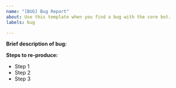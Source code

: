 ```yaml
---
name: "[BUG] Bug Report"
about: Use this template when you find a bug with the core bot.
labels: bug

---
```


**Brief description of bug:**


**Steps to re-produce:**
- Step 1
- Step 2
- Step 3